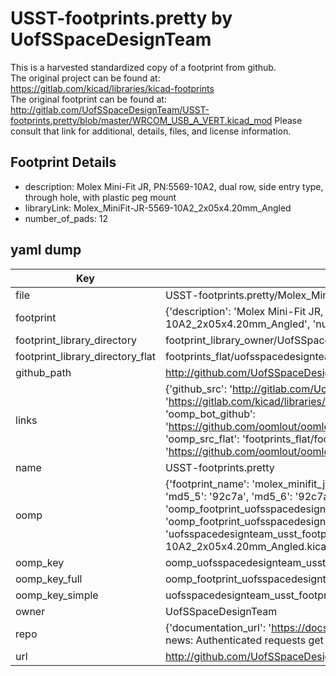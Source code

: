 # USST-footprints.pretty by UofSSpaceDesignTeam  
This is a harvested standardized copy of a footprint from github.  
The original project can be found at:  
https://gitlab.com/kicad/libraries/kicad-footprints  
The original footprint can be found at:
http://gitlab.com/UofSSpaceDesignTeam/USST-footprints.pretty/blob/master/WRCOM_USB_A_VERT.kicad_mod
Please consult that link for additional, details, files, and license information.  
## Footprint Details
* description: Molex Mini-Fit JR, PN:5569-10A2, dual row, side entry type, through hole, with plastic peg mount  
* libraryLink: Molex_MiniFit-JR-5569-10A2_2x05x4.20mm_Angled  
* number_of_pads: 12  
## yaml dump  
| Key | Value |  
| --- | --- |  
| file | USST-footprints.pretty/Molex_MiniFit-JR-5569-10A2_2x05x4.20mm_Angled.kicad_mod |  
| footprint | {'description': 'Molex Mini-Fit JR, PN:5569-10A2, dual row, side entry type, through hole, with plastic peg mount', 'libraryLink': 'Molex_MiniFit-JR-5569-10A2_2x05x4.20mm_Angled', 'number_of_pads': 12} |  
| footprint_library_directory | footprint_library_owner/UofSSpaceDesignTeam_USST-footprints.pretty |  
| footprint_library_directory_flat | footprints_flat/uofsspacedesignteam_usst_footprints_molex_minifit_jr_5569_10a2_2x05x4_20mm_angled/working |  
| github_path | http://github.com/UofSSpaceDesignTeam/USST-footprints.pretty/blob/master/Molex_MiniFit-JR-5569-10A2_2x05x4.20mm_Angled.kicad_mod |  
| links | {'github_src': 'http://gitlab.com/UofSSpaceDesignTeam/USST-footprints.pretty/blob/master/WRCOM_USB_A_VERT.kicad_mod', 'github_src_repo': 'https://gitlab.com/kicad/libraries/kicad-footprints', 'oomp_bot': 'footprints/uofsspacedesignteam_usst_footprints_molex_minifit_jr_5569_10a2_2x05x4_20mm_angled/working', 'oomp_bot_github': 'https://github.com/oomlout/oomlout_oomp_footprint_bot/tree/main/footprints/uofsspacedesignteam_usst_footprints_molex_minifit_jr_5569_10a2_2x05x4_20mm_angled/working', 'oomp_src_flat': 'footprints_flat/footprints_flat/uofsspacedesignteam_usst_footprints_molex_minifit_jr_5569_10a2_2x05x4_20mm_angled/working', 'oomp_src_flat_github': 'https://github.com/oomlout/oomlout_oomp_footprint_src/tree/main/footprints_flat/uofsspacedesignteam_usst_footprints_molex_minifit_jr_5569_10a2_2x05x4_20mm_angled/working'} |  
| name | USST-footprints.pretty |  
| oomp | {'footprint_name': 'molex_minifit_jr_5569_10a2_2x05x4_20mm_angled', 'library_name': 'usst_footprints', 'md5': '92c7a9942bebe51fd0c356b69d36d3b5', 'md5_10': '92c7a9942b', 'md5_5': '92c7a', 'md5_6': '92c7a9', 'oomp_key': 'oomp_uofsspacedesignteam_usst_footprints_molex_minifit_jr_5569_10a2_2x05x4_20mm_angled', 'oomp_key_extra': 'oomp_footprint_uofsspacedesignteam_usst_footprints_molex_minifit_jr_5569_10a2_2x05x4_20mm_angled', 'oomp_key_full': 'oomp_footprint_uofsspacedesignteam_usst_footprints_molex_minifit_jr_5569_10a2_2x05x4_20mm_angled_92c7a9', 'oomp_key_simple': 'uofsspacedesignteam_usst_footprints_molex_minifit_jr_5569_10a2_2x05x4_20mm_angled', 'original_filename': 'USST-footprints.pretty/Molex_MiniFit-JR-5569-10A2_2x05x4.20mm_Angled.kicad_mod', 'owner_name': 'uofsspacedesignteam'} |  
| oomp_key | oomp_uofsspacedesignteam_usst_footprints_molex_minifit_jr_5569_10a2_2x05x4_20mm_angled |  
| oomp_key_full | oomp_footprint_uofsspacedesignteam_usst_footprints_molex_minifit_jr_5569_10a2_2x05x4_20mm_angled |  
| oomp_key_simple | uofsspacedesignteam_usst_footprints_molex_minifit_jr_5569_10a2_2x05x4_20mm_angled |  
| owner | UofSSpaceDesignTeam |  
| repo | {'documentation_url': 'https://docs.github.com/rest/overview/resources-in-the-rest-api#rate-limiting', 'message': "API rate limit exceeded for 84.66.173.59. (But here's the good news: Authenticated requests get a higher rate limit. Check out the documentation for more details.)"} |  
| url | http://github.com/UofSSpaceDesignTeam/USST-footprints.pretty |  

